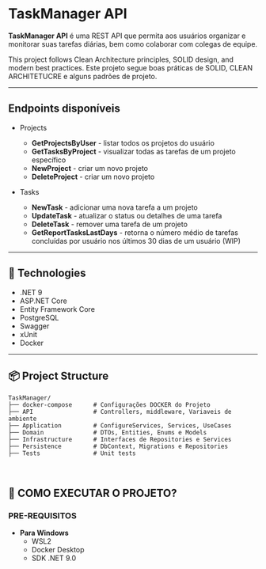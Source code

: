 # TaskManager API

**TaskManager API** é uma REST API que permita aos usuários organizar e monitorar suas tarefas diárias, bem como colaborar com colegas de equipe.

This project follows Clean Architecture principles, SOLID design, and modern best practices.
Este projeto segue boas práticas de SOLID, CLEAN ARCHITETUCRE e alguns padrões de projeto.

---

##  Endpoints disponíveis

- Projects
  - **GetProjectsByUser** - listar todos os projetos do usuário
  - **GetTasksByProject** - visualizar todas as tarefas de um projeto específico
  - **NewProject** - criar um novo projeto
  - **DeleteProject** - criar um novo projeto

- Tasks
  - **NewTask** - adicionar uma nova tarefa a um projeto
  - **UpdateTask** - atualizar o status ou detalhes de uma tarefa
  - **DeleteTask** - remover uma tarefa de um projeto
  - **GetReportTasksLastDays** - retorna o número médio de tarefas concluídas por usuário nos últimos 30 dias de um usuário (WIP)

---

## 🧱 Technologies

- .NET 9
- ASP.NET Core
- Entity Framework Core
- PostgreSQL
- Swagger
- xUnit
- Docker

---

## 📦 Project Structure

```
TaskManager/
├── docker-compose      # Configurações DOCKER do Projeto
├── API                 # Controllers, middleware, Variaveis de ambiente
├── Application         # ConfigureServices, Services, UseCases
├── Domain              # DTOs, Entities, Enums e Models
├── Infrastructure      # Interfaces de Repositories e Services 
├── Persistence         # DbContext, Migrations e Repositories
├── Tests               # Unit tests
```
<BR>

## 🚀 COMO EXECUTAR O PROJETO?
### PRE-REQUISITOS
- **Para Windows**
  - WSL2
  - Docker Desktop
  - SDK .NET 9.0